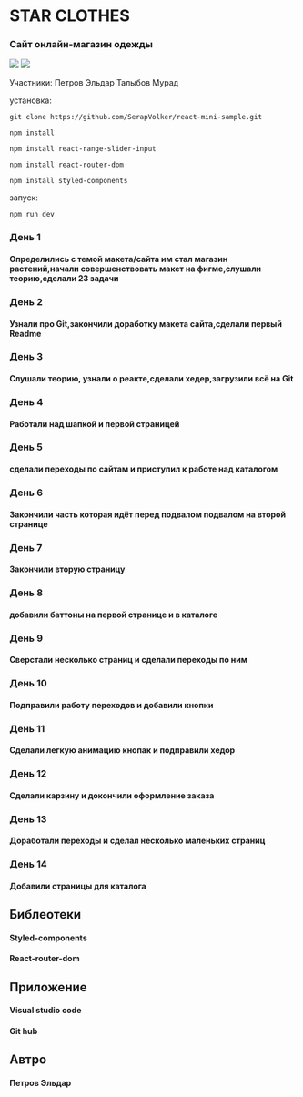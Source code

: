 # STAR CLOTHES

<h3>Cайт онлайн-магазин одежды </h3>
<img src="https://github.com/SerapVolker/react-mini-sample/assets/171007658/bad90d34-e166-47ba-98c8-c9a1825a73f3">
<img src="https://github.com/SerapVolker/react-mini-sample/assets/171007658/14ce40bc-1bb9-4882-bd31-852ef69d8cbc">

Участники:
Петров Эльдар 
Талыбов Мурад


установка:
```
git clone https://github.com/SerapVolker/react-mini-sample.git
```
```
npm install
```
```
npm install react-range-slider-input
```
```
npm install react-router-dom
```
```
npm install styled-components
```

запуск:
```
npm run dev
```

<h3>День 1</h3>
<h4>Определились с темой макета/сайта им стал магазин растений,начали совершенствовать макет на фигме,слушали теорию,сделали 23 задачи<h4> 
<h3>День 2</h3>
<h4>Узнали про Git,закончили доработку макета сайта,сделали первый Readme</h4>
<h3>День 3</h3>
<h4>Слушали теорию, узнали о реакте,сделали хедер,загрузили всё на Git</h4>
<h3>День 4</h3>
<h4>Работали над шапкой и первой страницей</h4>
<h3>День 5</h3>
<h4>сделали переходы по сайтам и приступил к работе над каталогом</h4>
<h3>День 6</h3>
<h4>Закончили часть которая идёт перед подвалом подвалом на второй странице</h4>
<h3>День 7</h3>
<h4>Закончили вторую страницу </h4> 
<h3>День 8</h3>
<h4>добавили баттоны на первой странице и в каталоге</h4>
<h3>День 9</h3> 
<h4>Сверстали несколько страниц и сделали переходы по ним</h4>
<h3>День 10</h3> 
<h4>Подправили работу переходов и добавили кнопки</h4>
<h3>День 11</h3>
<h4>Сделали легкую анимацию кнопак и подправили хедор</h4>
<h3>День 12</h3>
<h4>Сделали карзину и докончили оформление заказа</h4>
<h3>День 13</h3>
<h4>Доработали переходы и сделал несколько маленьких страниц</h4>
<h3>День 14</h3>
<h4>Добавили страницы для каталога</h4>

 <h2> Библеотеки </h2>
 <h4>Styled-components</h4>
  <h4>React-router-dom</h4>

   <h2>Приложение </h2>
  <h4>Visual studio code</h4>
  <h4>Git hub</h4>

  <h2> Автро </h2>
  <h4>Петров Эльдар</h4>



